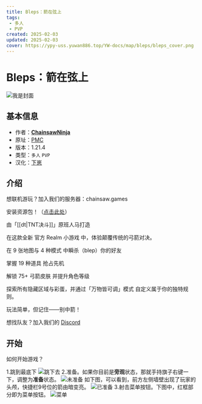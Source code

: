 ```yaml
---
title: Bleps：箭在弦上
tags: 
 - 多人
 - PVP
created: 2025-02-03
updated: 2025-02-03
cover: https://ypy-uss.yuwan886.top/YW-docs/map/bleps/bleps_cover.png
---
```


# Bleps：箭在弦上
![我是封面](https://ypy-uss.yuwan886.top/YW-docs/map/bleps/bleps_cover.png)
## 基本信息

- 作者：[**ChainsawNinja**](https://www.planetminecraft.com/member/chainsawninja/)
- 原址：[PMC](https://www.planetminecraft.com/project/bleps-bow-pvp-official-realm-minigame/)
- 版本：1.21.4
- 类型：`多人` `PVP`
- 汉化：[下崽](https://pan.quark.cn/s/76d8b74ff0d8)

## 介绍

想联机游玩？加入我们的服务器：chainsaw.games

安装资源包！（[点击此处](https://www.dropbox.com/scl/fi/zjld163i3d35gmaedhqib/bleps_pack_v1.0.8.zip?rlkey=2i7rdpnm7wj2ecpeicugjacl5&st=eg06yw2n&dl=1)）

由「[[dt|TNT决斗]]」原班人马打造

在这款全新 官方 Realm 小游戏 中，体验颠覆传统的弓箭对决。

在 9 张地图与 4 种模式 中瞬杀（blep）你的好友

掌握 19 种道具 抢占先机

解锁 75+ 弓箭皮肤 并提升角色等级

探索所有隐藏区域与彩蛋，并通过「万物皆可调」模式
自定义属于你的独特规则。

玩法简单，但记住——别中箭！

想找队友？加入我们的 [Discord](https://discord.gg/6xatFYH)

## 开始

如何开始游戏？

1.跳到最底下
![跳下去](https://ypy-uss.yuwan886.top/YW-docs/map/bleps/jump.png "跳下去")
2.准备。如果你目前是**旁观**状态，那就手持旗子右键一下，调整为**准备**状态。
![未准备](https://ypy-uss.yuwan886.top/YW-docs/map/bleps/not_ready.png "准备")
如下图，可以看到，前方左侧墙壁出现了玩家的头颅，快捷栏9号位的箭由暗变亮。
![已准备](https://ypy-uss.yuwan886.top/YW-docs/map/bleps/ready.png "已准备")
3.射击菜单按钮。下图中，红框部分即为菜单按钮。
![菜单](https://ypy-uss.yuwan886.top/YW-docs/map/bleps/menu.png "菜单按钮")
